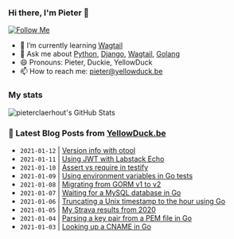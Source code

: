 ### Hi there, I'm Pieter 👋  
[![Follow Me](https://img.shields.io/github/followers/pieterclaerhout?label=Follow&style=social)](https://github.com/pieterclaerhout)

- 🌱 I’m currently learning [Wagtail](https://wagtail.io)
- 💬 Ask me about [Python](https://www.python.org), [Django](https://www.djangoproject.com), [Wagtail](https://wagtail.io), [Golang](https://golang.org)
- 😄 Pronouns: Pieter, Duckie, YellowDuck
- 📫 How to reach me: pieter@yellowduck.be

### My stats

![pieterclaerhout's GitHub Stats](https://github-readme-stats.vercel.app/api?username=pieterclaerhout&show_icons=true&count_private=true&line_height=40)

### 📩 Latest Blog Posts from [YellowDuck.be](https://www.yellowduck.be/)
<!-- BLOG-POST-LIST:START -->
- `2021-01-12` | [Version info with otool](https://www.yellowduck.be/version-info-with-otool?utm_source=Version+info+with+otool&utm_medium=RSS&utm_campaign=RSS+Reader)  
- `2021-01-11` | [Using JWT with Labstack Echo](https://www.yellowduck.be/using-jwt-with-labstack-echo?utm_source=Using+JWT+with+Labstack+Echo&utm_medium=RSS&utm_campaign=RSS+Reader)  
- `2021-01-10` | [Assert vs require in testify](https://www.yellowduck.be/assert-vs-require-in-testify?utm_source=Assert+vs+require+in+testify&utm_medium=RSS&utm_campaign=RSS+Reader)  
- `2021-01-09` | [Using environment variables in Go tests](https://www.yellowduck.be/using-environment-variables-in-go-tests?utm_source=Using+environment+variables+in+Go+tests&utm_medium=RSS&utm_campaign=RSS+Reader)  
- `2021-01-08` | [Migrating from GORM v1 to v2](https://www.yellowduck.be/migrating-from-gorm-v1-to-v2?utm_source=Migrating+from+GORM+v1+to+v2&utm_medium=RSS&utm_campaign=RSS+Reader)  
- `2021-01-07` | [Waiting for a MySQL database in Go](https://www.yellowduck.be/waiting-for-a-mysql-database-in-go?utm_source=Waiting+for+a+MySQL+database+in+Go&utm_medium=RSS&utm_campaign=RSS+Reader)  
- `2021-01-06` | [Truncating a Unix timestamp to the hour using Go](https://www.yellowduck.be/truncating-a-unix-timestamp-to-the-hour-using-go?utm_source=Truncating+a+Unix+timestamp+to+the+hour+using+Go&utm_medium=RSS&utm_campaign=RSS+Reader)  
- `2021-01-05` | [My Strava results from 2020](https://www.yellowduck.be/my-strava-results-from-2020?utm_source=My+Strava+results+from+2020&utm_medium=RSS&utm_campaign=RSS+Reader)  
- `2021-01-04` | [Parsing a key pair from a PEM file in Go](https://www.yellowduck.be/parsing-a-key-pair-from-a-pem-file-in-go?utm_source=Parsing+a+key+pair+from+a+PEM+file+in+Go&utm_medium=RSS&utm_campaign=RSS+Reader)  
- `2021-01-03` | [Looking up a CNAME in Go](https://www.yellowduck.be/looking-up-a-cname-in-go?utm_source=Looking+up+a+CNAME+in+Go&utm_medium=RSS&utm_campaign=RSS+Reader)  

<!-- BLOG-POST-LIST:END -->

